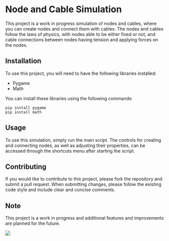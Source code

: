 # Node and Cable Simulation

This project is a work in progress simulation of nodes and cables, where you can create nodes and connect them with cables. The nodes and cables follow the laws of physics, with nodes able to be either fixed or not, and cable connections between nodes having tension and applying forces on the nodes.

## Installation

To use this project, you will need to have the following libraries installed:

- Pygame
- Math

You can install these libraries using the following commands:

```
pip install pygame
pip install math
```


## Usage

To use this simulation, simply run the main script. The controls for creating and connecting nodes, as well as adjusting their properties, can be accessed through the shortcuts menu after starting the script.

## Contributing

If you would like to contribute to this project, please fork the repository and submit a pull request. When submitting changes, please follow the existing code style and include clear and concise comments.

## Note

This project is a work in progress and additional features and improvements are planned for the future.



![](https://github.com/JMFerreiraa/Smooth-Cables-Simulator/blob/main/gifs/rope.gif)